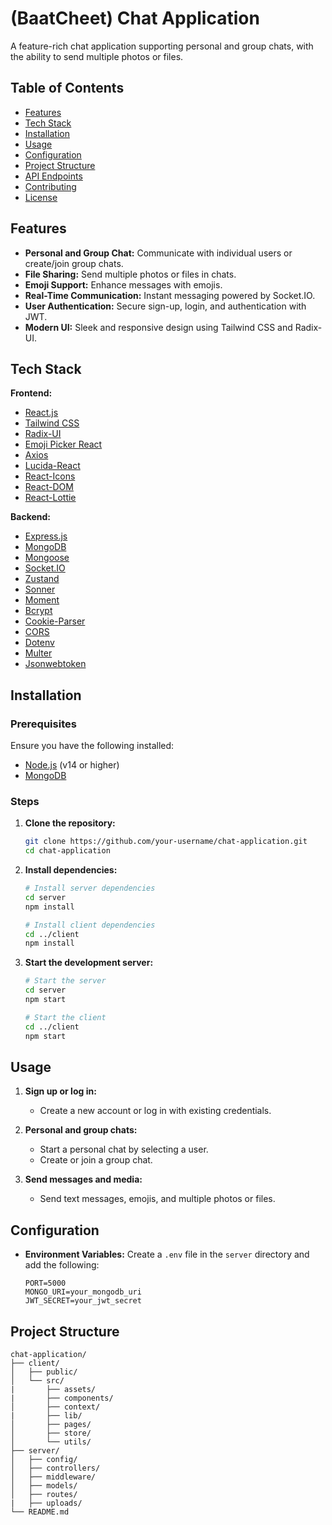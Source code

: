 # (BaatCheet) Chat Application

A feature-rich chat application supporting personal and group chats, with the ability to send multiple photos or files.

## Table of Contents

- [Features](#features)
- [Tech Stack](#tech-stack)
- [Installation](#installation)
- [Usage](#usage)
- [Configuration](#configuration)
- [Project Structure](#project-structure)
- [API Endpoints](#api-endpoints)
- [Contributing](#contributing)
- [License](#license)

## Features

- **Personal and Group Chat:** Communicate with individual users or create/join group chats.
- **File Sharing:** Send multiple photos or files in chats.
- **Emoji Support:** Enhance messages with emojis.
- **Real-Time Communication:** Instant messaging powered by Socket.IO.
- **User Authentication:** Secure sign-up, login, and authentication with JWT.
- **Modern UI:** Sleek and responsive design using Tailwind CSS and Radix-UI.

## Tech Stack

**Frontend:**
- [React.js](https://reactjs.org/)
- [Tailwind CSS](https://tailwindcss.com/)
- [Radix-UI](https://radix-ui.com/)
- [Emoji Picker React](https://github.com/ealush/emoji-picker-react)
- [Axios](https://axios-http.com/)
- [Lucida-React](https://lucida-react.js.org/)
- [React-Icons](https://react-icons.github.io/react-icons/)
- [React-DOM](https://reactjs.org/docs/react-dom.html)
- [React-Lottie](https://github.com/chenqingspring/react-lottie)

**Backend:**
- [Express.js](https://expressjs.com/)
- [MongoDB](https://www.mongodb.com/)
- [Mongoose](https://mongoosejs.com/)
- [Socket.IO](https://socket.io/)
- [Zustand](https://zustand.surge.sh/)
- [Sonner](https://sonner.app/)
- [Moment](https://momentjs.com/)
- [Bcrypt](https://github.com/kelektiv/node.bcrypt.js/)
- [Cookie-Parser](https://www.npmjs.com/package/cookie-parser)
- [CORS](https://www.npmjs.com/package/cors)
- [Dotenv](https://github.com/motdotla/dotenv)
- [Multer](https://github.com/expressjs/multer)
- [Jsonwebtoken](https://github.com/auth0/node-jsonwebtoken)

## Installation

### Prerequisites

Ensure you have the following installed:
- [Node.js](https://nodejs.org/) (v14 or higher)
- [MongoDB](https://www.mongodb.com/)

### Steps

1. **Clone the repository:**
    ```sh
    git clone https://github.com/your-username/chat-application.git
    cd chat-application
    ```

2. **Install dependencies:**
    ```sh
    # Install server dependencies
    cd server
    npm install

    # Install client dependencies
    cd ../client
    npm install
    ```

3. **Start the development server:**
    ```sh
    # Start the server
    cd server
    npm start

    # Start the client
    cd ../client
    npm start
    ```

## Usage

1. **Sign up or log in:**
    - Create a new account or log in with existing credentials.

2. **Personal and group chats:**
    - Start a personal chat by selecting a user.
    - Create or join a group chat.

3. **Send messages and media:**
    - Send text messages, emojis, and multiple photos or files.

## Configuration

- **Environment Variables:**
  Create a `.env` file in the `server` directory and add the following:
    ```env
    PORT=5000
    MONGO_URI=your_mongodb_uri
    JWT_SECRET=your_jwt_secret
    ```

## Project Structure

```plaintext
chat-application/
├── client/                   
│   ├── public/              
│   └── src/
|       ├── assets/
|       ├── components/         
│       ├── context/
|       ├── lib/ 
│       ├── pages/           
│       ├── store/          
│       └── utils/            
├── server/                
│   ├── config/               
│   ├── controllers/          
│   ├── middleware/          
│   ├── models/              
│   ├── routes/
|   ├── uploads/                          
└── README.md                 
